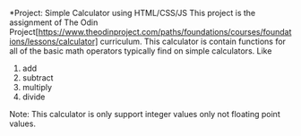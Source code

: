 \*Project: Simple Calculator using HTML/CSS/JS
This project is the assignment of The Odin Project[https://www.theodinproject.com/paths/foundations/courses/foundations/lessons/calculator] curriculum.
This calculator is contain functions for all of the basic math operators typically find on simple calculators.
Like

1. add
2. subtract
3. multiply
4. divide

Note: This calculator is only support integer values only not floating point values.
